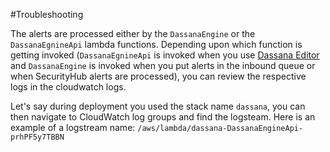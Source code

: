 #Troubleshooting

The alerts are processed either by the `DassanaEngine` or the `DassanaEgnineApi` lambda functions. Depending upon which function is getting invoked (`DassanaEgnineApi` is invoked when you use [Dassana Editor](https://editor.dassana.io) and `DassanaEngine` is invoked when you put alerts in the inbound queue or when SecurityHub alerts are processed), you can review the respective logs in the cloudwatch logs.

Let's say during deployment you used the stack name `dassana`, you can then navigate to CloudWatch log groups and find the logsteam. Here is an example of a logstream name:
`/aws/lambda/dassana-DassanaEngineApi-prhPF5y7TBBN`
